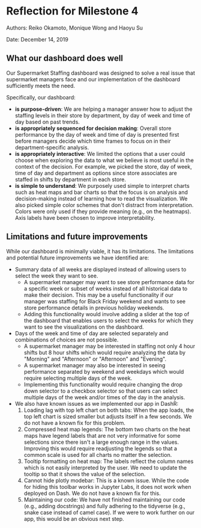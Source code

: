 # Reflection for Milestone 4

Authors: Reiko Okamoto, Monique Wong and Haoyu Su

Date: December 14, 2019

## What our dashboard does well
Our Supermarket Staffing dashboard was designed to solve a real issue that supermarket managers face and our implementation of the dashboard sufficiently meets the need. 

Specifically, our dashboard:

* **is purpose-driven**: We are helping a manager answer how to adjust the staffing levels in their store by department, by day of week and time of day based on past trends.
* **is appropriately sequenced for decision making**: Overall store performance by the day of week and time of day is presented first before managers decide which time frames to focus on in their department-specific analysis. 
* **is appropriately interactive**: We limited the options that a user could choose when exploring the data to what we believe is most useful in the context of the decision. For example, we picked the store, day of week, time of day and department as options since store associates are staffed in shifts by department in each store.
* **is simple to understand**: We purposely used simple to interpret charts such as heat maps and bar charts so that the focus is on analysis and decision-making instead of learning how to read the visualization. We also picked simple color schemes that don't distract from interpretation. Colors were only used if they provide meaning (e.g., on the heatmaps). Axis labels have been chosen to improve interpretability.
  
## Limitations and future improvements

While our dashboard is minimally viable, it has its limitations. The limitations and potential future improvements we have identified are:

* Summary data of all weeks are displayed instead of allowing users to select the week they want to see.
  * A supermarket manager may want to see store performance data for a specific week or subset of weeks instead of all historical data to make their decision. This may be a useful functionality if our manager was staffing for Black Friday weekend and wants to see store performance details in previous holiday weekends.
  * Adding this functionality would involve adding a slider at the top of the dashboard that enables users to select the weeks for which they want to see the visualizations on the dashboard.
* Days of the week and time of day are selected separately and combinations of choices are not possible.
  * A supermarket manager may be interested in staffing not only 4 hour shifts but 8 hour shifts which would require analyzing the data by "Morning" and "Afternoon" or "Afternoon" and "Evening".
  * A supermarket manager may also be interested in seeing performance separated by weekend and weekdays which would require selecting multiple days of the week.
  * Implementing this functionality would require changing the drop down selector to a checkbox selector so that users can select multiple days of the week and/or times of the day in the analysis.
* We also have known issues as we implemented our app in DashR:
  1. Loading lag with top left chart on both tabs: When the app loads, the top left chart is sized smaller but adjusts itself in a few seconds. We do not have a known fix for this problem. 
  2. Compressed heat map legends: The bottom two charts on the heat maps have legend labels that are not very informative for some selections since there isn't a large enough range in the values. Improving this would require readjusting the legends so that a common scale is used for all charts no matter the selection. 
  3. Tooltip formatting on heat map: The labels reflect the column names which is not easily interpreted by the user. We need to update the tooltip so that it shows the value of the selection. 
  4. Cannot hide plotly modebar: This is a known issue. While the code for hiding this toolbar works in Jupyter Labs, it does not work when deployed on Dash. We do not have a known fix for this. 
  5. Maintaining our code: We have not finished maintaining our code (e.g., adding docstrings) and fully adhering to the tidyverse (e.g., snake case instead of camel case). If we were to work further on our app, this would be an obvious next step. 
